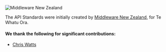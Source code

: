 <!---
The contents of this page is displayed on the deployed website at /community/contributors
-->

<div style={{ textAlign: 'center' }}>
  <div style={{ display: 'flex', flexDirection: 'column', alignItems: 'center' }}>
    <img src="/img/mwnz.svg" alt="Middleware New Zealand" style={{ width: '15%' }} />
    <br />
    <p>The API Standards were initially created by <a href="https://www.middleware.co.nz/">Middleware New Zealand,</a> for Te Whatu Ora.</p>
  </div>
</div>

#### We thank the following for significant contributions:

* [Chris Watts](https://github.com/ChrisSquats)

